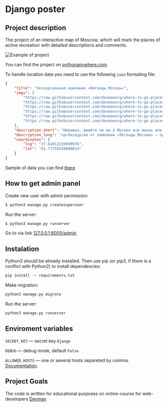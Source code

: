 # Django poster

## Project description

The project of an interactive map of Moscow, which will mark the places of active recreation with detailed descriptions and comments.

![Example of project](image/ezgif.com-gif-maker_4nWhtfQ.gif)

You can find the project on [pythonanywhere.com](http://hisp.pythonanywhere.com)

To handle location data you need to use the following ```json``` formating file:

```json
{
    "title": "Экскурсионная компания «Легенды Москвы»",
    "imgs": [
        "https://raw.githubusercontent.com/devmanorg/where-to-go-places/master/media/4f793576c79c1cbe68b73800ae06f06f.jpg",
        "https://raw.githubusercontent.com/devmanorg/where-to-go-places/master/media/7a7631bab8af3e340993a6fb1ded3e73.jpg",
        "https://raw.githubusercontent.com/devmanorg/where-to-go-places/master/media/a55cbc706d764c1764dfccf832d50541.jpg",
        "https://raw.githubusercontent.com/devmanorg/where-to-go-places/master/media/65153b5c595345713f812d1329457b54.jpg",
        "https://raw.githubusercontent.com/devmanorg/where-to-go-places/master/media/0a79676b3d5e3b394717b4bf2e610a57.jpg",
        "https://raw.githubusercontent.com/devmanorg/where-to-go-places/master/media/1e27f507cb72e76b604adbe5e7b5f315.jpg"
    ],
    "description_short": "Неважно, живёте ли вы в Москве всю жизнь или впервые оказались в столице, составить ёмкий, познавательный и впечатляющий маршрут по городу — творческая и непростая задача. И её с удовольствием берёт на себя экскурсионная компания «Легенды Москвы»!",
    "description_long": "<p>Экскурсия от компании «Легенды Москвы» — простой, удобный и приятный способ познакомиться с городом или освежить свои чувства к нему. Что выберете вы — классическую или необычную экскурсию, пешую прогулку или путешествие по городу на автобусе? Любые варианты можно скомбинировать в уникальный маршрут и создать собственную индивидуальную экскурсионную программу.</p><p>Компания «Легенды Москвы» сотрудничает с аккредитованными экскурсоводами и тщательно следит за качеством экскурсий и сервиса. Автобусные экскурсии проводятся на комфортабельном современном транспорте. Для вашего удобства вы можете заранее забронировать конкретное место в автобусе — это делает посадку организованной и понятной.</p><p>По любым вопросам вы можете круглосуточно обратиться по телефонам горячей линии.</p><p>Подробности узнавайте <a class=\"external-link\" href=\"https://moscowlegends.ru \" target=\"_blank\">на сайте</a>. За обновлениями удобно следить <a class=\"external-link\" href=\"https://vk.com/legends_of_moscow \" target=\"_blank\">«ВКонтакте»</a>, <a class=\"external-link\" href=\"https://www.facebook.com/legendsofmoscow?ref=bookmarks \" target=\"_blank\">в Facebook</a>.</p>",
    "coordinates": {
        "lng": "37.64912239999976",
        "lat": "55.77754550000014"
    }
}
```

Sample of data you can find [there](https://github.com/devmanorg/where-to-go-places)


## How to get admin panel

Create new user with admin permission:

```bash
$ python3 manage.py createsuperuser
```

Run the server:

```bash
$ python3 manage.py runserver
```

Go to via link [127.0.0.1:8000/admin](http://127.0.0.1:8000/admin).


## Instalation

Python3 should be already installed. Then use pip (or pip3, if there is a conflict with Python2) to install dependencies:

```bash
pip install -r requirements.txt
```

Make migration:

```bash
python3 manage.py migrate
```

Run the server:

```bash
python3 manage.py runserver
```

## Enviroment variables

`SECRET_KEY` — secret key `Django`

`DEBUG` — debug mode, default `False`

`ALLOWED_HOSTS` — one or several hosts separeted by comma. [Documentation](https://docs.djangoproject.com/en/3.1/ref/settings/#allowed-hosts).

## Project Goals

The code is written for educational purposes on online-course for web-developers [Devman](https://dvmn.org)

